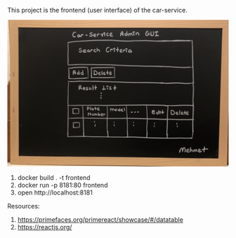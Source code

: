 This project is the frontend (user interface) of the car-service.

![car-service Admin GUI Design](admin-gui.jpg)


1. docker build . -t frontend
2. docker run -p 8181:80 frontend
3. open http://localhost:8181


Resources:
1. https://primefaces.org/primereact/showcase/#/datatable
2. https://reactjs.org/

